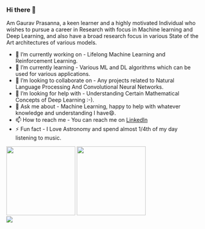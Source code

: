 ### Hi there 👋
Am Gaurav Prasanna, a keen learner and a highly motivated Individual who wishes to pursue a career in Research with focus in Machine learning and Deep Learning, and also have a broad research focus in various State of the Art architectures of various models.

- 🔭 I’m currently working on - Lifelong Machine Learning and Reinforcement Learning.
- 🌱 I’m currently learning - Various ML and DL algorithms which can be used for various applications.
- 👯 I’m looking to collaborate on - Any projects related to Natural Language Processing And Convolutional Neural Networks.
- 🤔 I’m looking for help with - Understanding Certain Mathematical Concepts of Deep Learning :-).
- 💬 Ask me about - Machine Learning, happy to help with whatever knowledge and understanding I have😄.
- 📫 How to reach me - You can reach me on <a href = "https://www.linkedin.com/in/gaurav-prasanna-12400b191/"> LinkedIn </a>
- ⚡ Fun fact - I Love Astronomy and spend almost 1/4th of my day listening to music.
<div>
<img height="180em" src = "https://github-readme-stats.vercel.app/api?username=circuit-geek&&show_icons=true&title_color=ffffff&icon_color=bb2acf&text_color=daf7dc&bg_color=151515">
<img height="180em" src = "https://github-readme-stats.vercel.app/api/top-langs/?username=circuit-geek&layout=compact&theme=dracula">
</div>
<img src = "https://activity-graph.herokuapp.com/graph?username=circuit-geek&theme=dracula">

